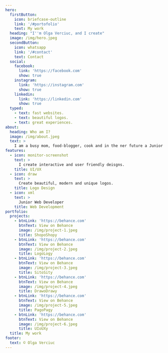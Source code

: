 ```yaml
---
hero:
  firstButton:
    icon: briefcase-outline
    link: '/#portofolio'
    text: My work
  heading: "I''m Olga Verciuc, and I create"
  image: /img/hero.jpeg
  secondButton:
    icon: whatsapp
    link: '/#contact'
    text: Contact
  social:
    facebook:
      link: 'https://facebook.com'
      show: true
    instagram:
      link: 'https://instagram.com'
      show: true
    linkedin:
      link: 'https://linkedin.com'
      show: true
  typed:
    - text: fast websites.
    - text: beautiful logos.
    - text: great experiences.
about:
  heading: Who am I?
  image: /img/about.jpeg
  text: >
    I am a busy mom, food-blogger, cook and in the ner future a Junior Web Developer. I love being active, hiking, cycling, skiing or just going for strolls in the neighborhood.
features:
  - icon: monitor-screenshot
    text: >
      I create interactive and user friendly deisgns.
    title: UI/UX
  - icon: draw
    text: >
      Create beautiful, modern and unique logos.
    title: Logo Design
  - icon: xml
    text: >
      Junior Web Developer
    title: Web Development
portfolio:
  projects:
    - btnLink: 'https://behance.com'
      btnText: View on Behance
      image: /img/project-1.jpeg
      title: ShopoShopy
    - btnLink: 'https://behance.com'
      btnText: View on Behance
      image: /img/project-2.jpeg
      title: LogoLogy
    - btnLink: 'https://behance.com'
      btnText: View on Behance
      image: /img/project-3.jpeg
      title: SitoSity
    - btnLink: 'https://behance.com'
      btnText: View on Behance
      image: /img/project-4.jpeg
      title: DrawoDrawy
    - btnLink: 'https://behance.com'
      btnText: View on Behance
      image: /img/project-5.jpeg
      title: PagoPagy
    - btnLink: 'https://behance.com'
      btnText: View on Behance
      image: /img/project-6.jpeg
      title: UIoUXy
  title: My work
footer:
  text: © Olga Verciuc
---
```

